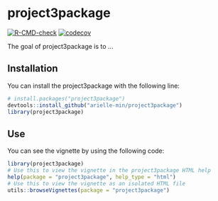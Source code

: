 
# project3package

<!-- badges: start -->
[![R-CMD-check](https://github.com/arielle-min/project3package/workflows/R-CMD-check/badge.svg)](https://github.com/arielle-min/project3package/actions)
[![codecov](https://codecov.io/gh/arielle-min/project3package/branch/master/graph/badge.svg?token=QPKYY1AVZK)](https://codecov.io/gh/arielle-min/project3package)
<!-- badges: end -->

The goal of project3package is to ...

## Installation

You can install the project3package with the following line:

``` r
# install.packages("project3package")
devtools::install_github("arielle-min/project3package")
library(project3package)
```

## Use

You can see the vignette by using the following code:

``` r
library(project3package)
# Use this to view the vignette in the project3package HTML help
help(package = "project3package", help_type = "html")
# Use this to view the vignette as an isolated HTML file
utils::browseVignettes(package = "project3package")
```


